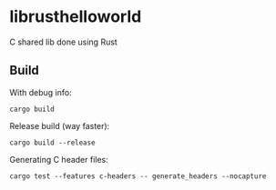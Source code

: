 # librusthelloworld
C shared lib done using Rust


## Build

With debug info:

    cargo build

Release build (way faster):

    cargo build --release

Generating C header files:

    cargo test --features c-headers -- generate_headers --nocapture
